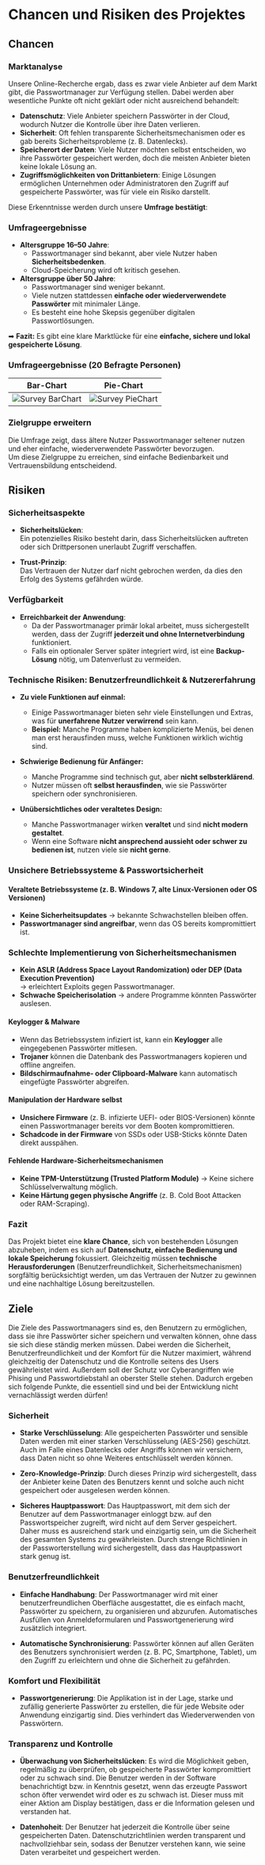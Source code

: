# Chancen und Risiken des Projektes

## Chancen 

### Marktanalyse
Unsere Online-Recherche ergab, dass es zwar viele Anbieter auf dem Markt gibt, die Passwortmanager zur Verfügung stellen. Dabei werden aber wesentliche Punkte oft nicht geklärt oder nicht ausreichend behandelt:

- **Datenschutz**: Viele Anbieter speichern Passwörter in der Cloud, wodurch Nutzer die Kontrolle über ihre Daten verlieren.
- **Sicherheit**: Oft fehlen transparente Sicherheitsmechanismen oder es gab bereits Sicherheitsprobleme (z. B. Datenlecks).
- **Speicherort der Daten**: Viele Nutzer möchten selbst entscheiden, wo ihre Passwörter gespeichert werden, doch die meisten Anbieter bieten keine lokale Lösung an.
- **Zugriffsmöglichkeiten von Drittanbietern**: Einige Lösungen ermöglichen Unternehmen oder Administratoren den Zugriff auf gespeicherte Passwörter, was für viele ein Risiko darstellt.

Diese Erkenntnisse werden durch unsere **Umfrage bestätigt**:

### Umfrageergebnisse
- **Altersgruppe 16–50 Jahre**:  
  - Passwortmanager sind bekannt, aber viele Nutzer haben **Sicherheitsbedenken**.
  - Cloud-Speicherung wird oft kritisch gesehen.
- **Altersgruppe über 50 Jahre**:  
  - Passwortmanager sind weniger bekannt.  
  - Viele nutzen stattdessen **einfache oder wiederverwendete Passwörter** mit minimaler Länge.
  - Es besteht eine hohe Skepsis gegenüber digitalen Passwortlösungen.

➡ **Fazit:** Es gibt eine klare Marktlücke für eine **einfache, sichere und lokal gespeicherte Lösung**.

### Umfrageergebnisse (20 Befragte Personen)

| Bar-Chart | Pie-Chart |
|------------------------|---------------------------|
| ![Survey BarChart](../Ressources/Survey_Data/Survey_BarChart.png) | ![Survey PieChart](../Ressources/Survey_Data/Survey_PieChart.png) |

### Zielgruppe erweitern
Die Umfrage zeigt, dass ältere Nutzer Passwortmanager seltener nutzen und eher einfache, wiederverwendete Passwörter bevorzugen.  
Um diese Zielgruppe zu erreichen, sind einfache Bedienbarkeit und Vertrauensbildung entscheidend.

## Risiken

### Sicherheitsaspekte
- **Sicherheitslücken**:  
  Ein potenzielles Risiko besteht darin, dass Sicherheitslücken auftreten oder sich Drittpersonen unerlaubt Zugriff verschaffen.  

- **Trust-Prinzip**:  
  Das Vertrauen der Nutzer darf nicht gebrochen werden, da dies den Erfolg des Systems gefährden würde.  

### Verfügbarkeit
- **Erreichbarkeit der Anwendung**:  
  - Da der Passwortmanager primär lokal arbeitet, muss sichergestellt werden, dass der Zugriff **jederzeit und ohne Internetverbindung** funktioniert.
  - Falls ein optionaler Server später integriert wird, ist eine **Backup-Lösung** nötig, um Datenverlust zu vermeiden.

### Technische Risiken: Benutzerfreundlichkeit & Nutzererfahrung

- **Zu viele Funktionen auf einmal:**  
  - Einige Passwortmanager bieten sehr viele Einstellungen und Extras, was für **unerfahrene Nutzer verwirrend** sein kann.  
  - **Beispiel:** Manche Programme haben komplizierte Menüs, bei denen man erst herausfinden muss, welche Funktionen wirklich wichtig sind.  

- **Schwierige Bedienung für Anfänger:**  
  - Manche Programme sind technisch gut, aber **nicht selbsterklärend**.  
  - Nutzer müssen oft **selbst herausfinden**, wie sie Passwörter speichern oder synchronisieren.  

- **Unübersichtliches oder veraltetes Design:**  
  - Manche Passwortmanager wirken **veraltet** und sind **nicht modern gestaltet**.  
  - Wenn eine Software **nicht ansprechend aussieht oder schwer zu bedienen ist**, nutzen viele sie **nicht gerne**.

###  Unsichere Betriebssysteme & Passwortsicherheit

#### Veraltete Betriebssysteme (z. B. Windows 7, alte Linux-Versionen oder OS Versionen)
- **Keine Sicherheitsupdates** → bekannte Schwachstellen bleiben offen.
- **Passwortmanager sind angreifbar**, wenn das OS bereits kompromittiert ist.

### Schlechte Implementierung von Sicherheitsmechanismen
- **Kein ASLR (Address Space Layout Randomization) oder DEP (Data Execution Prevention)**  
  → erleichtert Exploits gegen Passwortmanager.
- **Schwache Speicherisolation** → andere Programme könnten Passwörter auslesen.

#### Keylogger & Malware
- Wenn das Betriebssystem infiziert ist, kann ein **Keylogger** alle eingegebenen Passwörter mitlesen.
- **Trojaner** können die Datenbank des Passwortmanagers kopieren und offline angreifen.
- **Bildschirmaufnahme- oder Clipboard-Malware** kann automatisch eingefügte Passwörter abgreifen.

#### Manipulation der Hardware selbst
- **Unsichere Firmware** (z. B. infizierte UEFI- oder BIOS-Versionen) könnte einen Passwortmanager bereits vor dem Booten kompromittieren.
- **Schadcode in der Firmware** von SSDs oder USB-Sticks könnte Daten direkt ausspähen.

#### Fehlende Hardware-Sicherheitsmechanismen
- **Keine TPM-Unterstützung (Trusted Platform Module)** → Keine sichere Schlüsselverwaltung möglich.
- **Keine Härtung gegen physische Angriffe** (z. B. Cold Boot Attacken oder RAM-Scraping).



### Fazit
Das Projekt bietet eine **klare Chance**, sich von bestehenden Lösungen abzuheben, indem es sich auf **Datenschutz, einfache Bedienung und lokale Speicherung** fokussiert. Gleichzeitig müssen **technische Herausforderungen** (Benutzerfreundlichkeit, Sicherheitsmechanismen) sorgfältig berücksichtigt werden, um das Vertrauen der Nutzer zu gewinnen und eine nachhaltige Lösung bereitzustellen.

## Ziele

Die Ziele des Passwortmanagers sind es, den Benutzern zu ermöglichen, dass sie ihre Passwörter sicher speichern und verwalten können, ohne dass sie sich diese ständig merken müssen. Dabei werden die Sicherheit, Benutzerfreundlichkeit und der Komfort für die Nutzer maximiert, während gleichzeitig der Datenschutz und die Kontrolle seitens des Users gewährleistet wird. Außerdem soll der Schutz vor Cyberangriffen wie Phising und Passwortdiebstahl an oberster Stelle stehen. Dadurch ergeben sich folgende Punkte, die essentiell sind und bei der Entwicklung nicht vernachlässigt werden dürfen! 

### Sicherheit

- **Starke Verschlüsselung**: Alle gespeicherten Passwörter und sensible Daten werden mit einer starken Verschlüsselung (AES-256) geschützt. Auch im Falle eines Datenlecks oder Angriffs können wir versichern, dass Daten nicht so ohne Weiteres entschlüsselt werden können.
  
- **Zero-Knowledge-Prinzip**: Durch dieses Prinzip wird sichergestellt, dass der Anbieter keine Daten des Benutzers kennt und solche auch nicht gespeichert oder ausgelesen werden können.
  
- **Sicheres Hauptpasswort**: Das Hauptpasswort, mit dem sich der Benutzer auf dem Passwortmanager einloggt bzw. auf den Passwortspeicher zugreift, wird nicht auf dem Server gespeichert. Daher muss es ausreichend stark und einzigartig sein, um die Sicherheit des gesamten Systems zu gewährleisten. Durch strenge Richtlinien in der Passworterstellung wird sichergestellt, dass das Hauptpasswort stark genug ist.

### Benutzerfreundlichkeit

- **Einfache Handhabung**: Der Passwortmanager wird mit einer benutzerfreundlichen Oberfläche ausgestattet, die es einfach macht, Passwörter zu speichern, zu organisieren und abzurufen. Automatisches Ausfüllen von Anmeldeformularen und Passwortgenerierung wird zusätzlich integriert.
  
- **Automatische Synchronisierung**: Passwörter können auf allen Geräten des Benutzers synchronisiert werden (z. B. PC, Smartphone, Tablet), um den Zugriff zu erleichtern und ohne die Sicherheit zu gefährden.

### Komfort und Flexibilität

- **Passwortgenerierung**: Die Applikation ist in der Lage, starke und zufällig generierte Passwörter zu erstellen, die für jede Website oder Anwendung einzigartig sind. Dies verhindert das Wiederverwenden von Passwörtern.

### Transparenz und Kontrolle

- **Überwachung von Sicherheitslücken**: Es wird die Möglichkeit geben, regelmäßig zu überprüfen, ob gespeicherte Passwörter kompromittiert oder zu schwach sind. Die Benutzer werden in der Software benachrichtigt bzw. in Kenntnis gesetzt, wenn das erzeugte Passwort schon öfter verwendet wird oder es zu schwach ist. Dieser muss mit einer Aktion am Display bestätigen, dass er die Information gelesen und verstanden hat.
  
- **Datenhoheit**: Der Benutzer hat jederzeit die Kontrolle über seine gespeicherten Daten. Datenschutzrichtlinien werden transparent und nachvollziehbar sein, sodass der Benutzer verstehen kann, wie seine Daten verarbeitet und gespeichert werden.

